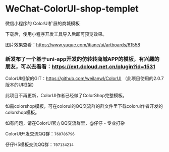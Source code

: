 # WeChat-ColorUI-shop-templet
微信小程序的 ColorUI扩展的商城模板

下载后，使用小程序开发工具导入后即可预览效果。

图片效果查看：https://www.yuque.com/itianc/ui/artboards/61558

### 新发布了一个基于uni-app开发的仿转转商城APP的模板，有兴趣的朋友，可以去看看：https://ext.dcloud.net.cn/plugin?id=1531

ColorUI框架的GIT：https://github.com/weilanwl/ColorUI
（此项目使用的2.0.7版本的UI框架）

此项目不再更新，ColorUI作者已经做了ColorShop完整模板。

如需colorshop模板，可在colorui的QQ交流群的群文件里下载colorui作者开发的colorshop模板。

如有问题，请在ColorUI官方QQ交流群里，@仔仔 - 专业打杂

ColorUI开发交流QQ群：`760786796`

仔仔H5模板交流QQ群：`707134214`
